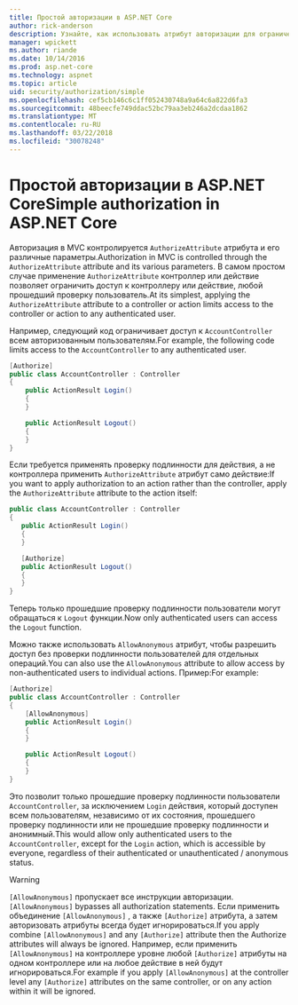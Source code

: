 ```yaml
---
title: Простой авторизации в ASP.NET Core
author: rick-anderson
description: Узнайте, как использовать атрибут авторизации для ограничения доступа к ASP.NET Core контроллеров и действий.
manager: wpickett
ms.author: riande
ms.date: 10/14/2016
ms.prod: asp.net-core
ms.technology: aspnet
ms.topic: article
uid: security/authorization/simple
ms.openlocfilehash: cef5cb146c6c1ff052430748a9a64c6a822d6fa3
ms.sourcegitcommit: 48beecfe749ddac52bc79aa3eb246a2dcdaa1862
ms.translationtype: MT
ms.contentlocale: ru-RU
ms.lasthandoff: 03/22/2018
ms.locfileid: "30078248"
---
```

# <a name="simple-authorization-in-aspnet-core"></a><span data-ttu-id="7b9ba-103">Простой авторизации в ASP.NET Core</span><span class="sxs-lookup"><span data-stu-id="7b9ba-103">Simple authorization in ASP.NET Core</span></span>

<a name="security-authorization-simple"></a>

<span data-ttu-id="7b9ba-104">Авторизация в MVC контролируется `AuthorizeAttribute` атрибута и его различные параметры.</span><span class="sxs-lookup"><span data-stu-id="7b9ba-104">Authorization in MVC is controlled through the `AuthorizeAttribute` attribute and its various parameters.</span></span> <span data-ttu-id="7b9ba-105">В самом простом случае применение `AuthorizeAttribute` контроллер или действие позволяет ограничить доступ к контроллеру или действие, любой прошедший проверку пользователь.</span><span class="sxs-lookup"><span data-stu-id="7b9ba-105">At its simplest, applying the `AuthorizeAttribute` attribute to a controller or action limits access to the controller or action to any authenticated user.</span></span>

<span data-ttu-id="7b9ba-106">Например, следующий код ограничивает доступ к `AccountController` всем авторизованным пользователям.</span><span class="sxs-lookup"><span data-stu-id="7b9ba-106">For example, the following code limits access to the `AccountController` to any authenticated user.</span></span>

```csharp
[Authorize]
public class AccountController : Controller
{
    public ActionResult Login()
    {
    }

    public ActionResult Logout()
    {
    }
}
```

<span data-ttu-id="7b9ba-107">Если требуется применять проверку подлинности для действия, а не контроллера применить `AuthorizeAttribute` атрибут само действие:</span><span class="sxs-lookup"><span data-stu-id="7b9ba-107">If you want to apply authorization to an action rather than the controller, apply the `AuthorizeAttribute` attribute to the action itself:</span></span>

```csharp
public class AccountController : Controller
{
   public ActionResult Login()
   {
   }

   [Authorize]
   public ActionResult Logout()
   {
   }
}
```

<span data-ttu-id="7b9ba-108">Теперь только прошедшие проверку подлинности пользователи могут обращаться к `Logout` функции.</span><span class="sxs-lookup"><span data-stu-id="7b9ba-108">Now only authenticated users can access the `Logout` function.</span></span>

<span data-ttu-id="7b9ba-109">Можно также использовать `AllowAnonymous` атрибут, чтобы разрешить доступ без проверки подлинности пользователей для отдельных операций.</span><span class="sxs-lookup"><span data-stu-id="7b9ba-109">You can also use the `AllowAnonymous` attribute to allow access by non-authenticated users to individual actions.</span></span> <span data-ttu-id="7b9ba-110">Пример:</span><span class="sxs-lookup"><span data-stu-id="7b9ba-110">For example:</span></span>

```csharp
[Authorize]
public class AccountController : Controller
{
    [AllowAnonymous]
    public ActionResult Login()
    {
    }

    public ActionResult Logout()
    {
    }
}
```

<span data-ttu-id="7b9ba-111">Это позволит только прошедшие проверку подлинности пользователи `AccountController`, за исключением `Login` действия, который доступен всем пользователям, независимо от их состояния, прошедшего проверку подлинности или не прошедшие проверку подлинности и анонимный.</span><span class="sxs-lookup"><span data-stu-id="7b9ba-111">This would allow only authenticated users to the `AccountController`, except for the `Login` action, which is accessible by everyone, regardless of their authenticated or unauthenticated / anonymous status.</span></span>

>[!WARNING]
> <span data-ttu-id="7b9ba-112">`[AllowAnonymous]` пропускает все инструкции авторизации.</span><span class="sxs-lookup"><span data-stu-id="7b9ba-112">`[AllowAnonymous]` bypasses all authorization statements.</span></span> <span data-ttu-id="7b9ba-113">Если применить объединение `[AllowAnonymous]` , а также `[Authorize]` атрибута, а затем авторизовать атрибуты всегда будет игнорироваться.</span><span class="sxs-lookup"><span data-stu-id="7b9ba-113">If you apply combine `[AllowAnonymous]` and any `[Authorize]` attribute then the Authorize attributes will always be ignored.</span></span> <span data-ttu-id="7b9ba-114">Например, если применить `[AllowAnonymous]` на контроллере уровне любой `[Authorize]` атрибуты на одном контроллере или на любое действие в ней будут игнорироваться.</span><span class="sxs-lookup"><span data-stu-id="7b9ba-114">For example if you apply `[AllowAnonymous]` at the controller level any `[Authorize]` attributes on the same controller, or on any action within it will be ignored.</span></span>
